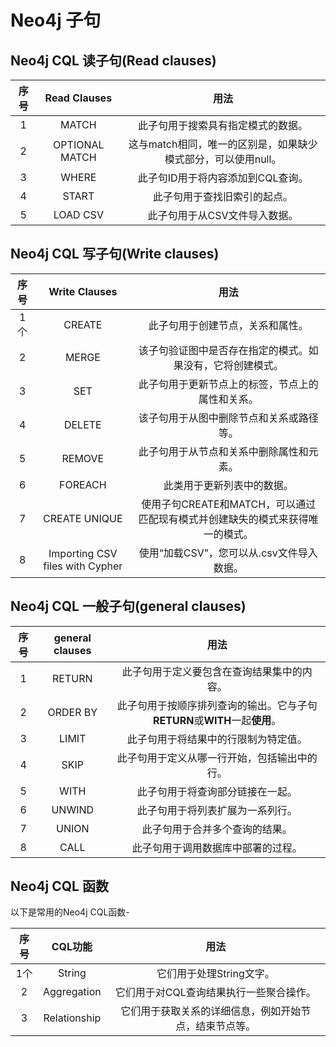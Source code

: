# Neo4j 子句

## Neo4j CQL 读子句(Read clauses)

| 序号 |  Read Clauses  |                             用法                             |
| :--: | :------------: | :----------------------------------------------------------: |
|  1   |     MATCH      |              此子句用于搜索具有指定模式的数据。              |
|  2   | OPTIONAL MATCH | 这与match相同，唯一的区别是，如果缺少模式部分，可以使用null。 |
|  3   |     WHERE      |              此子句ID用于将内容添加到CQL查询。               |
|  4   |     START      |                 此子句用于查找旧索引的起点。                 |
|  5   |    LOAD CSV    |                此子句用于从CSV文件导入数据。                 |


## Neo4j CQL 写子句(Write clauses)

| 序号 |          Write Clauses          |                             用法                             |
| :--: | :-----------------------------: | :----------------------------------------------------------: |
| 1个  |             CREATE              |               此子句用于创建节点，关系和属性。               |
|  2   |              MERGE              |  该子句验证图中是否存在指定的模式。如果没有，它将创建模式。  |
|  3   |               SET               |       此子句用于更新节点上的标签，节点上的属性和关系。       |
|  4   |             DELETE              |           该子句用于从图中删除节点和关系或路径等。           |
|  5   |             REMOVE              |           此子句用于从节点和关系中删除属性和元素。           |
|  6   |             FOREACH             |                  此类用于更新列表中的数据。                  |
|  7   |          CREATE UNIQUE          | 使用子句CREATE和MATCH，可以通过匹配现有模式并创建缺失的模式来获得唯一的模式。 |
|  8   | Importing CSV files with Cypher |          使用“加载CSV”，您可以从.csv文件导入数据。           |

## Neo4j CQL 一般子句(general clauses)

| 序号 | general clauses |                             用法                             |
| :--: | :-------------: | :----------------------------------------------------------: |
|  1   |     RETURN      |          此子句用于定义要包含在查询结果集中的内容。          |
|  2   |    ORDER BY     | 此子句用于按顺序排列查询的输出。它与子句**RETURN**或**WITH**一起**使用**。 |
|  3   |      LIMIT      |             此子句用于将结果中的行限制为特定值。             |
|  4   |      SKIP       |         此子句用于定义从哪一行开始，包括输出中的行。         |
|  5   |      WITH       |               此子句用于将查询部分链接在一起。               |
|  6   |     UNWIND      |               此子句用于将列表扩展为一系列行。               |
|  7   |      UNION      |                此子句用于合并多个查询的结果。                |
|  8   |      CALL       |              此子句用于调用数据库中部署的过程。              |

## Neo4j CQL 函数

以下是常用的Neo4j CQL函数-

| 序号 |   CQL功能    |                          用法                          |
| :--: | :----------: | :----------------------------------------------------: |
| 1个  |    String    |                它们用于处理String文字。                |
|  2   | Aggregation  |        它们用于对CQL查询结果执行一些聚合操作。         |
|  3   | Relationship | 它们用于获取关系的详细信息，例如开始节点，结束节点等。 |

